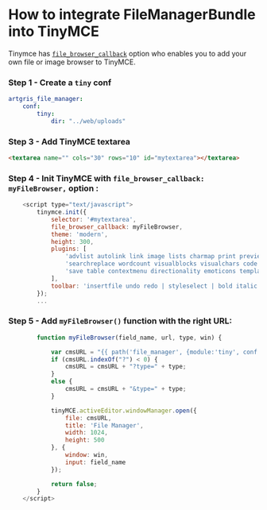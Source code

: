 How to integrate FileManagerBundle into TinyMCE
===============================================

Tinymce has [`file_browser_callback`](https://www.tinymce.com/docs/configure/file-image-upload/) option who enables you to add your own file or image browser to TinyMCE.


### Step 1 - Create a `tiny` conf

```yml  
artgris_file_manager:
    conf:
        tiny:
            dir: "../web/uploads"
```

### Step 3 - Add TinyMCE textarea
```html
<textarea name="" cols="30" rows="10" id="mytextarea"></textarea>
```  

### Step 4 - Init TinyMCE with `file_browser_callback: myFileBrowser,` option :

```javascript  
    <script type="text/javascript">
        tinymce.init({
            selector: '#mytextarea',
            file_browser_callback: myFileBrowser,
            theme: 'modern',
            height: 300,
            plugins: [
                'advlist autolink link image lists charmap print preview hr anchor pagebreak spellchecker',
                'searchreplace wordcount visualblocks visualchars code fullscreen insertdatetime media nonbreaking',
                'save table contextmenu directionality emoticons template paste textcolor'
            ],
            toolbar: 'insertfile undo redo | styleselect | bold italic | alignleft aligncenter alignright alignjustify | bullist numlist outdent indent | link image | print preview media fullpage | forecolor backcolor emoticons'
        });
        ...
```    
  
### Step 5 - Add `myFileBrowser()` function with the right URL:
  
```javascript     
        function myFileBrowser(field_name, url, type, win) {

            var cmsURL = "{{ path('file_manager', {module:'tiny', conf:'tiny'}) }}";
            if (cmsURL.indexOf("?") < 0) {
                cmsURL = cmsURL + "?type=" + type;
            }
            else {
                cmsURL = cmsURL + "&type=" + type;
            }

            tinyMCE.activeEditor.windowManager.open({
                file: cmsURL,
                title: 'File Manager',
                width: 1024,
                height: 500
            }, {
                window: win,
                input: field_name
            });

            return false;
        }
    </script>
```
